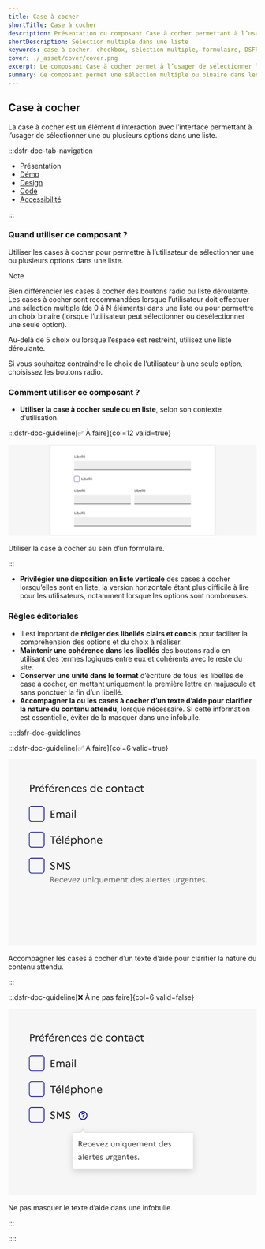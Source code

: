 ```yaml
---
title: Case à cocher
shortTitle: Case à cocher
description: Présentation du composant Case à cocher permettant à l’usager de sélectionner une ou plusieurs options dans une liste de manière indépendante.
shortDescription: Sélection multiple dans une liste
keywords: case à cocher, checkbox, sélection multiple, formulaire, DSFR, design système, accessibilité, interface
cover: ./_asset/cover/cover.png
excerpt: Le composant Case à cocher permet à l’usager de sélectionner librement une ou plusieurs options dans un ensemble de choix. Il est utilisé seul ou en groupe, avec ou sans texte d’aide.
summary: Ce composant permet une sélection multiple ou binaire dans les interfaces, particulièrement dans les formulaires. Il peut être utilisé seul pour un choix isolé, ou en liste pour plusieurs options. Des variantes avec texte d’aide sont proposées pour améliorer la compréhension. Il respecte les contraintes d’ergonomie, d’accessibilité et de cohérence éditoriale, sans personnalisation graphique.
---
```


## Case à cocher

La case à cocher est un élément d’interaction avec l’interface permettant à l’usager de sélectionner une ou plusieurs options dans une liste.

:::dsfr-doc-tab-navigation

- Présentation
- [Démo](./demo/index.md)
- [Design](./design/index.md)
- [Code](./code/index.md)
- [Accessibilité](./accessibility/index.md)

:::

### Quand utiliser ce composant ?

Utiliser les cases à cocher pour permettre à l’utilisateur de sélectionner une ou plusieurs options dans une liste. 

> [!NOTE]
> Bien différencier les cases à cocher des boutons radio ou liste déroulante. Les cases à cocher sont recommandées lorsque l’utilisateur doit effectuer une sélection multiple (de 0 à N éléments) dans une liste ou pour permettre un choix binaire (lorsque l’utilisateur peut sélectionner ou désélectionner une seule option).

Au-delà de 5 choix ou lorsque l’espace est restreint, utilisez une liste déroulante.

Si vous souhaitez contraindre le choix de l’utilisateur à une seule option, choisissez les boutons radio.

### Comment utiliser ce composant ?

- **Utiliser la case à cocher seule ou en liste**, selon son contexte d’utilisation.

:::dsfr-doc-guideline[✅ À faire]{col=12 valid=true}

![À faire](./_asset/use/do-1.png)

Utiliser la case à cocher au sein d’un formulaire.

:::

- **Privilégier une disposition en liste verticale** des cases à cocher lorsqu’elles sont en liste, la version horizontale étant plus difficile à lire pour les utilisateurs, notamment lorsque les options sont nombreuses.

### Règles éditoriales

- Il est important de **rédiger des libellés clairs et concis** pour faciliter la compréhension des options et du choix à réaliser.
- **Maintenir une cohérence dans les libellés** des boutons radio en utilisant des termes logiques entre eux et cohérents avec le reste du site.
- **Conserver une unité dans le format** d’écriture de tous les libellés de case à cocher, en mettant uniquement la première lettre en majuscule et sans ponctuer la fin d’un libellé.
- **Accompagner la ou les cases à cocher d’un texte d’aide pour clarifier la nature du contenu attendu,** lorsque nécessaire. Si cette information est essentielle, éviter de la masquer dans une infobulle.

::::dsfr-doc-guidelines

:::dsfr-doc-guideline[✅ À faire]{col=6 valid=true}

![À faire](./_asset/edit/do-1.png)

Accompagner les cases à cocher d’un texte d’aide pour clarifier la nature du contenu attendu.

:::

:::dsfr-doc-guideline[❌ À ne pas faire]{col=6 valid=false}

![À ne pas faire](./_asset/edit/dont-1.png)

Ne pas masquer le texte d’aide dans une infobulle.

:::

::::